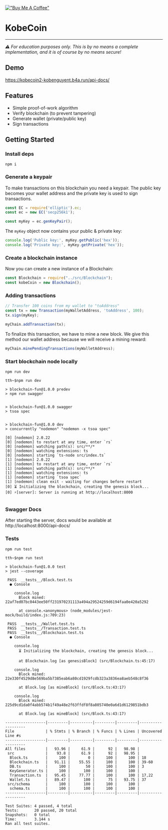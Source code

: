 [!["Buy Me A Coffee"](https://www.buymeacoffee.com/assets/img/custom_images/orange_img.png)](https://www.buymeacoffee.com/peternguyew)
# KobeCoin
---

*⚠️ For education purposes only. This is by no means a complete implementation, and it is of course by no means secure!*

## Demo 
https://kobecoin2-kobenguyent.b4a.run/api-docs/

## Features

* Simple proof-of-work algorithm
* Verify blockchain (to prevent tampering)
* Generate wallet (private/public key)
* Sign transactions

## Getting Started

### Install deps
```
npm i
```

### Generate a keypair
To make transactions on this blockchain you need a keypair. The public key becomes your wallet address and the private key is used to sign transactions.

```js
const EC = require('elliptic').ec;
const ec = new EC('secp256k1');

const myKey = ec.genKeyPair();
```

The `myKey` object now contains your public & private key:

```ts
console.log('Public key:', myKey.getPublic('hex'));
console.log('Private key:', myKey.getPrivate('hex'));
```

### Create a blockchain instance
Now you can create a new instance of a Blockchain:

```ts
const Blockchain = require("../src/Blockchain");
const kobeCoin = new Blockchain();
```

### Adding transactions
```js
// Transfer 100 coins from my wallet to "toAddress"
const tx = new Transaction(myWalletAddress, 'toAddress', 100);
tx.sign(myKey);

myChain.addTransaction(tx);
```

To finalize this transaction, we have to mine a new block. We give this method our wallet address because we will receive a mining reward:

```js
myChain.minePendingTransactions(myWalletAddress);
```

### Start blockchain node locally

````
npm run dev

tth~$npm run dev

> blockchain-fun@1.0.0 predev
> npm run swagger


> blockchain-fun@1.0.0 swagger
> tsoa spec


> blockchain-fun@1.0.0 dev
> concurrently "nodemon" "nodemon -x tsoa spec"

[0] [nodemon] 2.0.22
[0] [nodemon] to restart at any time, enter `rs`
[0] [nodemon] watching path(s): src/**/*
[0] [nodemon] watching extensions: ts
[0] [nodemon] starting `ts-node src/index.ts`
[1] [nodemon] 2.0.22
[1] [nodemon] to restart at any time, enter `rs`
[1] [nodemon] watching path(s): src/**/*
[1] [nodemon] watching extensions: ts
[1] [nodemon] starting `tsoa spec`
[1] [nodemon] clean exit - waiting for changes before restart
[0] ⏳ Initializing the blockchain, creating the genesis block...
[0] ⚡️[server]: Server is running at http://localhost:8000


````

### Swagger Docs

After starting the server, docs would be available at http://localhost:8000/api-docs/


### Tests

````
npm run test

tth~$npm run test

> blockchain-fun@1.0.0 test
> jest --coverage

 PASS  __tests__/Block.test.ts
  ● Console

    console.log
      Block mined: 22af7ed07bc0443ee50ff231970231113a494a29524259d6194faa0e420a5292

      at console.<anonymous> (node_modules/jest-mock/build/index.js:709:23)

 PASS  __tests__/Wallet.test.ts
 PASS  __tests__/Transaction.test.ts
 PASS  __tests__/Blockchain.test.ts
  ● Console

    console.log
      ⏳ Initializing the blockchain, creating the genesis block...

      at Blockchain.log [as genesisBlock] (src/Blockchain.ts:45:17)

    console.log
      Block mined: 22e330f4529d8e569ba5b7385eab6a80cd1929fcdb323a3836ea8aeb548c8f36

      at Block.log [as mineBlock] (src/Block.ts:43:17)

    console.log
      Block mined: 225d9cd1da0f4abb574b1f49a48e2f63ffdf8f8a805740e0a6d1d6129851bdb3

      at Block.log [as mineBlock] (src/Block.ts:43:17)

------------------|---------|----------|---------|---------|-------------------
File              | % Stmts | % Branch | % Funcs | % Lines | Uncovered Line #s 
------------------|---------|----------|---------|---------|-------------------
All files         |   93.96 |     61.9 |      92 |   98.98 |                   
 src              |    93.8 |     61.9 |      92 |   98.95 |                   
  Block.ts        |     100 |        0 |     100 |     100 | 18                
  Blockchain.ts   |   91.11 |    55.55 |     100 |     100 | 39-60             
  DB.ts           |     100 |       50 |     100 |     100 | 3                 
  KeyGenerator.ts |     100 |      100 |     100 |     100 |                   
  Transaction.ts  |   95.45 |    77.77 |     100 |     100 | 17,22             
  Wallet.ts       |   89.47 |      100 |      75 |   93.75 | 37                
 src/schema       |     100 |      100 |     100 |     100 |                   
  schema.ts       |     100 |      100 |     100 |     100 |                   
------------------|---------|----------|---------|---------|-------------------

Test Suites: 4 passed, 4 total
Tests:       20 passed, 20 total
Snapshots:   0 total
Time:        3.144 s
Ran all test suites.

````
